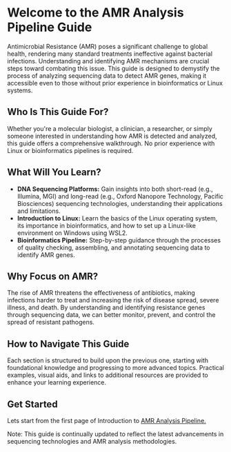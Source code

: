# Welcome to the AMR Analysis Pipeline Guide

Antimicrobial Resistance (AMR) poses a significant challenge to global health, rendering many standard treatments ineffective against bacterial infections. Understanding and identifying AMR mechanisms are crucial steps toward combating this issue. This guide is designed to demystify the process of analyzing sequencing data to detect AMR genes, making it accessible even to those without prior experience in bioinformatics or Linux systems.​

## Who Is This Guide For?

Whether you're a molecular biologist, a clinician, a researcher, or simply someone interested in understanding how AMR is detected and analyzed, this guide offers a comprehensive walkthrough. No prior experience with Linux or bioinformatics pipelines is required.​

## What Will You Learn?

* **DNA Sequencing Platforms:** Gain insights into both short-read (e.g., Illumina, MGI) and long-read (e.g., Oxford Nanopore Technology, Pacific Biosciences) sequencing technologies, understanding their applications and limitations.​
* **Introduction to Linux:** Learn the basics of the Linux operating system, its importance in bioinformatics, and how to set up a Linux-like environment on Windows using WSL2.​
* **Bioinformatics Pipeline:** Step-by-step guidance through the processes of quality checking, assembling, and annotating sequencing data to identify AMR genes.​

## Why Focus on AMR?
The rise of AMR threatens the effectiveness of antibiotics, making infections harder to treat and increasing the risk of disease spread, severe illness, and death. By understanding and identifying resistance genes through sequencing data, we can better monitor, prevent, and control the spread of resistant pathogens.​


## How to Navigate This Guide
Each section is structured to build upon the previous one, starting with foundational knowledge and progressing to more advanced topics. Practical examples, visual aids, and links to additional resources are provided to enhance your learning experience.​

## Get Started
Lets start from the first page of Introduction to [AMR Analysis Pipeline.][AMR_Analysis_Pipeline]


Note: This guide is continually updated to reflect the latest advancements in sequencing technologies and AMR analysis methodologies.​

[AMR_Analysis_Pipeline]: https://github.com/rpratam/amr/blob/main/AMR_Analysis_Pipeline.md
